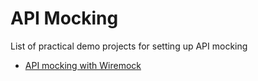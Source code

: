 # API Mocking

List of practical demo projects for setting up API mocking

* [API mocking with Wiremock](wiremock/)